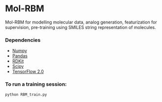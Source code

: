 # Mol-RBM
Mol-RBM for modelling molecular data, analog generation, featurization for supervision, pre-training using SMILES string representation of molecules. 

### Dependencies
- [Numpy](https://anaconda.org/conda-forge/numpy)
- [Pandas](https://anaconda.org/conda-forge/pandas)
- [RDKit](https://www.rdkit.org/docs/Install.html)
- [Scipy](https://www.scipy.org/install.html)
- [TensorFlow 2.0](https://www.tensorflow.org/install)

### To run a training session:
```python
python RBM_train.py
```

